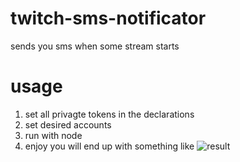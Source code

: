 # twitch-sms-notificator
sends you sms when some stream starts

# usage
1. set all privagte tokens in the declarations
2. set desired accounts
3. run with node
4. enjoy
you will end up with something like 
![result](http://i.imgur.com/eNIsLW7.jpg "This")

